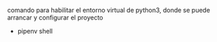 
comando para habilitar el entorno virtual de python3, donde se puede arrancar y configurar el proyecto
- pipenv shell